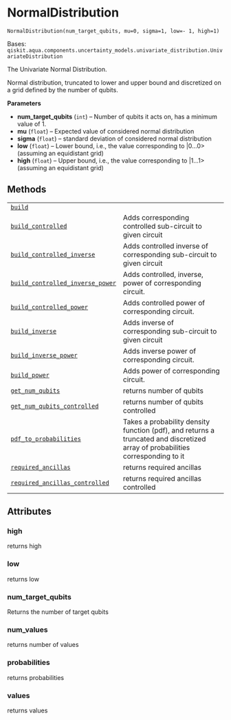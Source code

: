 # NormalDistribution

`NormalDistribution(num_target_qubits, mu=0, sigma=1, low=- 1, high=1)`

Bases: `qiskit.aqua.components.uncertainty_models.univariate_distribution.UnivariateDistribution`

The Univariate Normal Distribution.

Normal distribution, truncated to lower and upper bound and discretized on a grid defined by the number of qubits.

**Parameters**

*   **num\_target\_qubits** (`int`) – Number of qubits it acts on, has a minimum value of 1.
*   **mu** (`float`) – Expected value of considered normal distribution
*   **sigma** (`float`) – standard deviation of considered normal distribution
*   **low** (`float`) – Lower bound, i.e., the value corresponding to |0…0> (assuming an equidistant grid)
*   **high** (`float`) – Upper bound, i.e., the value corresponding to |1…1> (assuming an equidistant grid)

## Methods

|                                                                                                                                                                                                                                                                                                                           |                                                                                                                                |
| ------------------------------------------------------------------------------------------------------------------------------------------------------------------------------------------------------------------------------------------------------------------------------------------------------------------------- | ------------------------------------------------------------------------------------------------------------------------------ |
| [`build`](qiskit.aqua.components.uncertainty_models.NormalDistribution.build#qiskit.aqua.components.uncertainty_models.NormalDistribution.build "qiskit.aqua.components.uncertainty_models.NormalDistribution.build")                                                                                                     |                                                                                                                                |
| [`build_controlled`](qiskit.aqua.components.uncertainty_models.NormalDistribution.build_controlled#qiskit.aqua.components.uncertainty_models.NormalDistribution.build_controlled "qiskit.aqua.components.uncertainty_models.NormalDistribution.build_controlled")                                                         | Adds corresponding controlled sub-circuit to given circuit                                                                     |
| [`build_controlled_inverse`](qiskit.aqua.components.uncertainty_models.NormalDistribution.build_controlled_inverse#qiskit.aqua.components.uncertainty_models.NormalDistribution.build_controlled_inverse "qiskit.aqua.components.uncertainty_models.NormalDistribution.build_controlled_inverse")                         | Adds controlled inverse of corresponding sub-circuit to given circuit                                                          |
| [`build_controlled_inverse_power`](qiskit.aqua.components.uncertainty_models.NormalDistribution.build_controlled_inverse_power#qiskit.aqua.components.uncertainty_models.NormalDistribution.build_controlled_inverse_power "qiskit.aqua.components.uncertainty_models.NormalDistribution.build_controlled_inverse_power") | Adds controlled, inverse, power of corresponding circuit.                                                                      |
| [`build_controlled_power`](qiskit.aqua.components.uncertainty_models.NormalDistribution.build_controlled_power#qiskit.aqua.components.uncertainty_models.NormalDistribution.build_controlled_power "qiskit.aqua.components.uncertainty_models.NormalDistribution.build_controlled_power")                                 | Adds controlled power of corresponding circuit.                                                                                |
| [`build_inverse`](qiskit.aqua.components.uncertainty_models.NormalDistribution.build_inverse#qiskit.aqua.components.uncertainty_models.NormalDistribution.build_inverse "qiskit.aqua.components.uncertainty_models.NormalDistribution.build_inverse")                                                                     | Adds inverse of corresponding sub-circuit to given circuit                                                                     |
| [`build_inverse_power`](qiskit.aqua.components.uncertainty_models.NormalDistribution.build_inverse_power#qiskit.aqua.components.uncertainty_models.NormalDistribution.build_inverse_power "qiskit.aqua.components.uncertainty_models.NormalDistribution.build_inverse_power")                                             | Adds inverse power of corresponding circuit.                                                                                   |
| [`build_power`](qiskit.aqua.components.uncertainty_models.NormalDistribution.build_power#qiskit.aqua.components.uncertainty_models.NormalDistribution.build_power "qiskit.aqua.components.uncertainty_models.NormalDistribution.build_power")                                                                             | Adds power of corresponding circuit.                                                                                           |
| [`get_num_qubits`](qiskit.aqua.components.uncertainty_models.NormalDistribution.get_num_qubits#qiskit.aqua.components.uncertainty_models.NormalDistribution.get_num_qubits "qiskit.aqua.components.uncertainty_models.NormalDistribution.get_num_qubits")                                                                 | returns number of qubits                                                                                                       |
| [`get_num_qubits_controlled`](qiskit.aqua.components.uncertainty_models.NormalDistribution.get_num_qubits_controlled#qiskit.aqua.components.uncertainty_models.NormalDistribution.get_num_qubits_controlled "qiskit.aqua.components.uncertainty_models.NormalDistribution.get_num_qubits_controlled")                     | returns number of qubits controlled                                                                                            |
| [`pdf_to_probabilities`](qiskit.aqua.components.uncertainty_models.NormalDistribution.pdf_to_probabilities#qiskit.aqua.components.uncertainty_models.NormalDistribution.pdf_to_probabilities "qiskit.aqua.components.uncertainty_models.NormalDistribution.pdf_to_probabilities")                                         | Takes a probability density function (pdf), and returns a truncated and discretized array of probabilities corresponding to it |
| [`required_ancillas`](qiskit.aqua.components.uncertainty_models.NormalDistribution.required_ancillas#qiskit.aqua.components.uncertainty_models.NormalDistribution.required_ancillas "qiskit.aqua.components.uncertainty_models.NormalDistribution.required_ancillas")                                                     | returns required ancillas                                                                                                      |
| [`required_ancillas_controlled`](qiskit.aqua.components.uncertainty_models.NormalDistribution.required_ancillas_controlled#qiskit.aqua.components.uncertainty_models.NormalDistribution.required_ancillas_controlled "qiskit.aqua.components.uncertainty_models.NormalDistribution.required_ancillas_controlled")         | returns required ancillas controlled                                                                                           |

## Attributes

### high

returns high

### low

returns low

### num\_target\_qubits

Returns the number of target qubits

### num\_values

returns number of values

### probabilities

returns probabilities

### values

returns values
